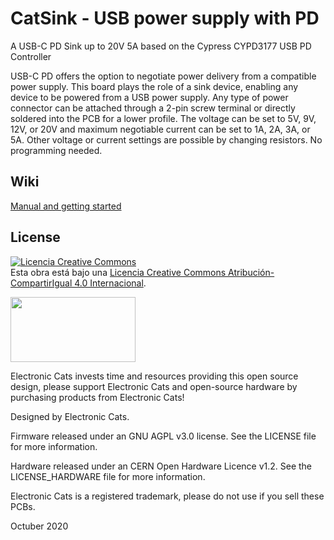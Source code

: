 # CatSink - USB power supply with PD

A USB-C PD Sink up to 20V 5A based on the Cypress CYPD3177 USB PD Controller

USB-C PD offers the option to negotiate power delivery from a compatible power supply. This board plays the role of a sink device, enabling any device to be powered from a USB power supply. Any type of power connector can be attached through a 2-pin screw terminal or directly soldered into the PCB for a lower profile. The voltage can be set to 5V, 9V, 12V, or 20V and maximum negotiable current can be set to 1A, 2A, 3A, or 5A. Other voltage or current settings are possible by changing resistors. No programming needed.

## Wiki
[Manual and getting started](https://github.com/ElectronicCats/Cat-Sink/wiki)


## License

<a rel="license" href="http://creativecommons.org/licenses/by-sa/4.0/"><img alt="Licencia Creative Commons" style="border-width:0" src="https://i.creativecommons.org/l/by-sa/4.0/88x31.png" /></a><br />Esta obra está bajo una <a rel="license" href="http://creativecommons.org/licenses/by-sa/4.0/">Licencia Creative Commons Atribución-CompartirIgual 4.0 Internacional</a>.

<a href="https://electroniccats.com/store/catsink-usb-c-pd/">
  <img src="https://electroniccats.com/wp-content/uploads/badge_store.png" width="200" height="104" />
</a>

Electronic Cats invests time and resources providing this open source design, please support Electronic Cats and open-source hardware by purchasing products from Electronic Cats!

Designed by Electronic Cats.

Firmware released under an GNU AGPL v3.0 license. See the LICENSE file for more information.

Hardware released under an CERN Open Hardware Licence v1.2. See the LICENSE_HARDWARE file for more information.

Electronic Cats is a registered trademark, please do not use if you sell these PCBs.

Octuber 2020

